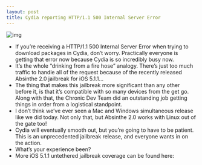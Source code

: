 ```yaml
---
layout: post
title: Cydia reporting HTTP/1.1 500 Internal Server Error
---
```

![img](http://media.idownloadblog.com/wp-content/uploads/2012/05/Cydia-500-Internal-Server-Errro.png)
* If you’re receiving a HTTP/1.1 500 Internal Server Error when trying to download packages in Cydia, don’t worry. Practically everyone is getting that error now because Cydia is so incredibly busy now.
* It’s the whole “drinking from a fire hose” analogy. There’s just too much traffic to handle all of the request because of the recently released Absinthe 2.0 jailbreak for iOS 5.1.1…
* The thing that makes this jailbreak more significant than any other before it, is that it’s compatible with so many devices from the get go. Along with that, the Chronic Dev Team did an outstanding job getting things in order from a logistical standpoint.
* I don’t think we’ve ever seen a Mac and Windows simultaneous release like we did today. Not only that, but Absinthe 2.0 works with Linux out of the gate too!
* Cydia will eventually smooth out, but you’re going to have to be patient. This is an unprecedented jailbreak release, and everyone wants in on the action.
* What’s your experience been?
* More iOS 5.1.1 untethered jailbreak coverage can be found here:

